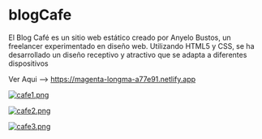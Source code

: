 # blogCafe
El Blog Café es un sitio web estático creado por Anyelo Bustos, un freelancer experimentado en diseño web. Utilizando HTML5 y CSS, se ha desarrollado un diseño receptivo y atractivo que se adapta a diferentes dispositivos

Ver Aqui --> https://magenta-longma-a77e91.netlify.app


[![cafe1.png](https://i.postimg.cc/0QpXs7ny/cafe1.png)](https://postimg.cc/0My0GMhT)

[![cafe2.png](https://i.postimg.cc/tgxcCKkk/cafe2.png)](https://postimg.cc/nsn23w69)

[![cafe3.png](https://i.postimg.cc/mZN09Gs6/cafe3.png)](https://postimg.cc/nMrR8gMv)
